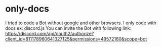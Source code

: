 # only-docs

I tried to code a Bot without google and other browsers.
I only code with docs ex: discord.js
You can invite the Bot with following link:
https://discord.com/api/oauth2/authorize?client_id=811178960641327125&permissions=49572160&scope=bot
